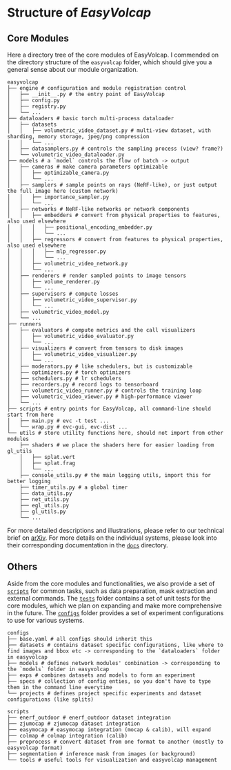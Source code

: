 # Structure of ***EasyVolcap***

## Core Modules

Here a directory tree of the core modules of EasyVolcap.
I commended on the directory structure of the `easyvolcap` folder, which should give you a general sense about our module organization.

```shell
easyvolcap
├── engine # configuration and module registration control
│   ├── __init__.py # the entry point of EasyVolcap
│   ├── config.py
│   ├── registry.py
│   └── ...
├── dataloaders # basic torch multi-process dataloader
│   ├── datasets
│   │   ├── volumetric_video_dataset.py # multi-view dataset, with sharding, memory storage, jpeg/png compression
│   │   └── ...
│   ├── datasamplers.py # controls the sampling process (view? frame?)
│   └── volumetric_video_dataloader.py
├── models # a `model` controls the flow of batch -> output
│   ├── cameras # make camera parameters optimizable
│   │   ├── optimizable_camera.py
│   │   └── ...
│   ├── samplers # sample points on rays (NeRF-like), or just output the full image here (custom network)
│   │   ├── importance_sampler.py
│   │   └── ...
│   ├── networks # NeRF-like networks or network components
│   │   ├── embedders # convert from physical properties to features, also used elsewhere
│   │   │   ├── positional_encoding_embedder.py
│   │   │   └── ...
│   │   ├── regressors # convert from features to physical properties, also used elsewhere
│   │   │   ├── mlp_regressor.py
│   │   │   └── ...
│   │   ├── volumetric_video_network.py
│   │   └── ...
│   ├── renderers # render sampled points to image tensors
│   │   ├── volume_renderer.py
│   │   └── ...
│   ├── supervisors # compute losses
│   │   ├── volumetric_video_supervisor.py
│   │   └── ...
│   ├── volumetric_video_model.py
│   └── ...
├── runners
│   ├── evaluators # compute metrics and the call visualizers
│   │   ├── volumetric_video_evaluator.py
│   │   └── ...
│   ├── visualizers # convert from tensors to disk images
│   │   ├── volumetric_video_visualizer.py
│   │   └── ...
│   ├── moderators.py # like schedulers, but is customizable
│   ├── optimizers.py # torch optimizers
│   ├── schedulers.py # lr schedulers
│   ├── recorders.py # record logs to tensorboard
│   ├── volumetric_video_runner.py # controls the training loop
│   ├── volumetric_video_viewer.py # high-performance viewer
│   └── ...
├── scripts # entry points for EasyVolcap, all command-line should start from here
│   ├── main.py # evc -t test ...
│   └── wrap.py # evc-gui, evc-dist ...
└── utils # store utility functions here, should not import from other modules
    ├── shaders # we place the shaders here for easier loading from gl_utils
    │   ├── splat.vert
    │   ├── splat.frag
    │   └── ...
    ├── console_utils.py # the main logging utils, import this for better logging
    ├── timer_utils.py # a global timer
    ├── data_utils.py
    ├── net_utils.py
    ├── egl_utils.py
    ├── gl_utils.py
    └── ...
```

For more detailed descriptions and illustrations, please refer to our technical brief on [arXiv](https://arxiv.org/abs/2312.06575).
For more details on the individual systems, please look into their corresponding documentation in the [`docs`](../../docs) directory.

## Others

Aside from the core modules and functionalities, we also provide a set of [`scripts`](../../scripts) for common tasks, such as data preparation, mask extraction and external commands.
The [`tests`](../../tests) folder contains a set of unit tests for the core modules, which we plan on expanding and make more comprehensive in the future.
The [`configs`](../../configs) folder provides a set of experiment configurations to use for various systems.

```shell
configs
├── base.yaml # all configs should inherit this
├── datasets # contains dataset specific configurations, like where to find images and bbox etc -> corresponding to the `dataloaders` folder in easyvolcap
├── models # defines network modules' conbination -> corresponding to the `models` folder in easyvolcap
├── exps # combines datasets and models to form an experiment
├── specs # collection of config enties, so you don't have to type them in the command line everytime
└── projects # defines project specific experiments and dataset configurations (like splits)

scripts
├── enerf_outdoor # enerf_outdoor dataset integration
├── zjumocap # zjumocap dataset integration
├── easymocap # easymocap integration (mocap & calib), will expand
├── colmap # colmap integration (calib)
├── preprocess # convert dataset from one format to another (mostly to easyvolcap format)
├── segmentation # inference mask from images (or background)
└── tools # useful tools for visualization and easyvolcap management
```